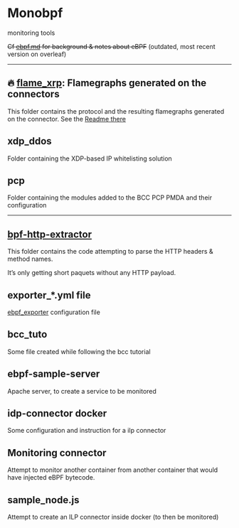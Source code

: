 # Monobpf

monitoring tools

~~Cf [ebpf.md](./ebpf.md) for background & notes about eBPF~~ (outdated, most recent version on overleaf)

--------------------------------------

## :fire: [flame_xrp](flame_xrp): Flamegraphs generated on the connectors

This folder contains the protocol and the resulting flamegraphs generated on the connector. See the [Readme there](./flame_xrp/README.md)


## xdp_ddos

Folder containing the XDP-based IP whitelisting solution

## pcp

Folder containing the modules added to the BCC PCP PMDA and their configuration

--------------------------------------


## [bpf-http-extractor](bpf-http-extractor)

This folder contains the code attempting to parse the HTTP headers & method names.

It’s only getting short paquets without any HTTP payload.

## exporter_*.yml file

[ebpf_exporter][ebpf_exporter] configuration file

[ebpf_exporter]: https://github.com/cloudflare/ebpf_exporter/

## bcc_tuto

Some file created while following the bcc tutorial

## ebpf-sample-server

Apache server, to create a service to be monitored

## idp-connector docker

Some configuration and instruction for a ilp connector

## Monitoring connector

Attempt to monitor another container from another container that would have injected eBPF bytecode.

## sample_node.js

Attempt to create an ILP connector inside docker (to then be monitored)
